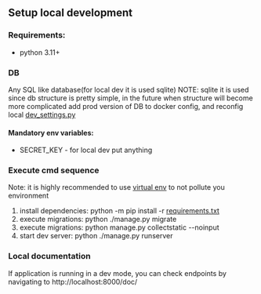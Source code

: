## Setup local development

### Requirements:

* python 3.11+

### DB

Any SQL like database(for local dev it is used sqlite)
NOTE: sqlite it is used since db structure is pretty simple, in the future when structure will become more complicated
add prod version of DB to docker config, and reconfig local [dev_settings.py](be%2Fdev_settings.py)

#### Mandatory env variables:

* SECRET_KEY - for local dev put anything

### Execute cmd sequence

Note: it is highly recommended to use [virtual env](https://docs.python.org/3/library/venv.html) to not pollute you
environment

1. install dependencies: python -m pip install -r [requirements.txt](requirements.txt)
2. execute migrations: python ./manage.py migrate
3. execute migrations: python manage.py collectstatic --noinput
4. start dev server: python ./manage.py runserver

### Local documentation

If application is running in a dev mode, you can check endpoints by navigating to http://localhost:8000/doc/ 
